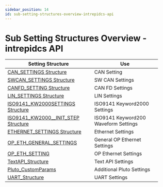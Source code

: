```yaml
---
sidebar_position: 14
id: sub-setting-structures-overview-intrepidcs-api
---
```



# Sub Setting Structures Overview - intrepidcs API

| Setting Structure                                                                          | Use                                  |
| ------------------------------------------------------------------------------------------ | ------------------------------------ |
| [CAN\_SETTINGS Structure](can\_settings-structure)                                         | CAN Setting                          |
| [SWCAN\_SETTINGS Structure](swcan\_settings-structure)                                     | SW CAN Settings                      |
| [CANFD\_SETTING Structure](canfd\_settings-structure)                                      | CAN FD Settings                      |
| [LIN\_SETTINGS Structure](lin\_settings-structure)                                         | LIN Settings                         |
| [ISO9141\_KW2000SETTINGS Structure](iso9141\_keyword2000\_settings-structure)              | ISO9141 Keyword2000 Settings         |
| [ISO9141\_KW2000\_\_INIT\_STEP Structure](iso9141\_keyword2000\_\_init\_step-structure)    | ISO9141 Keyword200 Waveform Settings |
| [ETHERNET\_SETTINGS Structure](ethernet\_settings-structure)                               | Ethernet Settings                    |
| [OP\_ETH\_GENERAL\_SETTINGS](op\_eth\_general\_settings-structure)                         | General OP Ethernet Settings         |
| [OP\_ETH\_SETTING](op\_eth\_settings-structure)                                            | OP Ethernet Settings                 |
| [TextAPI\_Structure](stextapisettings-structure)                                           | Text API Settings                    |
| [Pluto\_CustomParams](spluto\_customparams-structure)                                      | Additional Pluto Settings            |
| [UART\_Structure](uart\_settings-structure)                                                | UART Settings                        |